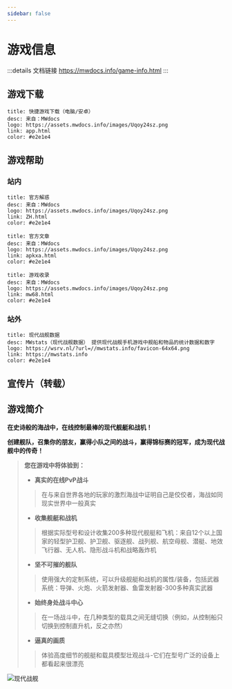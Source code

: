```yaml
---
sidebar: false
---
```


# 游戏信息

:::details 文档链接
https://mwdocs.info/game-info.html
:::

## 游戏下载

```card
title: 快捷游戏下载（电脑/安卓）
desc: 来自：MWdocs
logo: https://assets.mwdocs.info/images/Uqoy24sz.png
link: app.html
color: #e2e1e4
```

## 游戏帮助

### 站内

```card
title: 官方解惑
desc: 来自：MWdocs
logo: https://assets.mwdocs.info/images/Uqoy24sz.png
link: ZH.html
color: #e2e1e4
```

```card
title: 官方文章
desc: 来自：MWdocs
logo: https://assets.mwdocs.info/images/Uqoy24sz.png
link: apkxa.html
color: #e2e1e4
```

```card
title: 游戏收录
desc: 来自：MWdocs
logo: https://assets.mwdocs.info/images/Uqoy24sz.png
link: mw68.html
color: #e2e1e4
```

### 站外

```card
title: 现代战舰数据
desc: MWstats（现代战舰数据） 提供现代战舰手机游戏中舰船和物品的统计数据和数字
logo: https://wsrv.nl/?url=//mwstats.info/favicon-64x64.png
link: https://mwstats.info
color: #e2e1e4
```

## 宣传片（转载）

<BiliBili bvid="BV1dN411J7no" />

## 游戏简介

**在史诗般的海战中，在线控制最棒的现代舰艇和战机！**

**创建舰队，召集你的朋友，赢得小队之间的战斗，赢得锦标赛的冠军，成为现代战舰中的传奇！**

>**您在游戏中将体验到：**
>
>- **真实的在线PvP战斗**
>
>>在与来自世界各地的玩家的激烈海战中证明自己是佼佼者，海战如同现实世界中一般真实
>
>- **收集舰艇和战机**
>
>>根据实际型号和设计收集200多种现代舰艇和飞机：来自12个以上国家的轻型护卫舰、护卫舰、驱逐舰、战列舰、航空母舰、潜艇、地效飞行器、无人机、隐形战斗机和战略轰炸机
>
>- **坚不可摧的舰队**
>
>>使用强大的定制系统，可以升级舰艇和战机的属性/装备，包括武器系统：导弹、火炮、火箭发射器、鱼雷发射器-300多种真实武器
>
>- **始终身处战斗中心**
>
>>在一场战斗中，在几种类型的载具之间无缝切换（例如，从控制船只切换到控制直升机，反之亦然）
>
>- **逼真的画质**
>
>>体验高度细节的舰艇和载具模型壮观战斗-它们在型号广泛的设备上都看起来很漂亮

![现代战舰](https://modernwarships.com/i/mw/images/intro-image.jpg)
